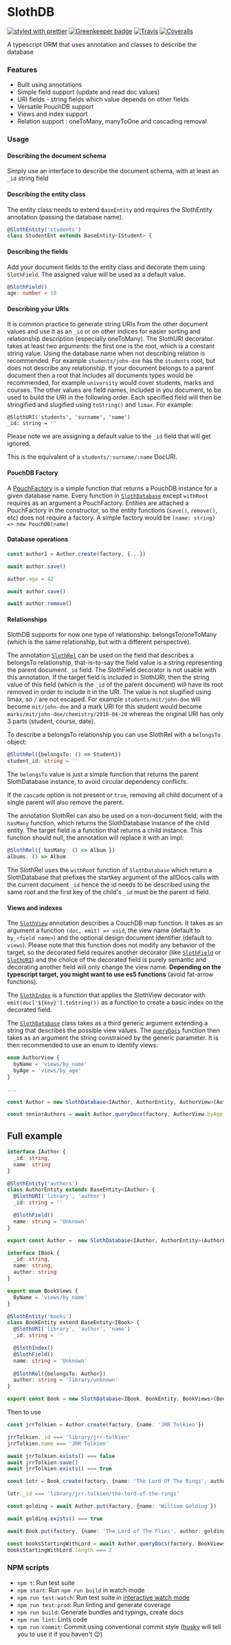 # SlothDB

[![styled with prettier](https://img.shields.io/badge/styled_with-prettier-ff69b4.svg)](https://github.com/prettier/prettier)
[![Greenkeeper badge](https://badges.greenkeeper.io/compactd/slothdb.svg)](https://greenkeeper.io/)
[![Travis](https://img.shields.io/travis/compactd/slothdb.svg)](https://travis-ci.org/compactd/slothdb)
[![Coveralls](https://img.shields.io/coveralls/compactd/slothdb.svg)](https://coveralls.io/github/compactd/slothdb)

A typescript ORM that uses annotation and classes to describe the database

### Features

 - Built using annotations
 - Simple field support (update and read doc values)
 - URI fields - string fields which value depends on other fields
 - Versatile PouchDB support
 - Views and index support
 - Relation support : oneToMany, manyToOne and cascading removal

### Usage

#### Describing the document schema

Simply use an interface to describe the document schema, with at least an `_id` string field

#### Describing the entity class

The entity class needs to extend `BaseEntity` and requires the SlothEntity annotation (passing the database name).

```ts
@SlothEntity('students')
class StudentEnt extends BaseEntity<IStudent> {
```

#### Describing the fields

Add your document fields to the entity class and decorate them using `SlothField`. The assigned value will be used as a default value.

```ts
@SlothField()
age: number = 18
```

####  Describing your URIs

It is common practice to generate string URIs from the other document values and use it as an `_id` or on other indices for easier sorting and relationship description (especially oneToMany). The SlothURI decorator takes at least two arguments: the first one is the root, which is a constant string value. Using the database name when not describing relation is recommended. For example `students/john-doe` has the `students` root, but does not describe any relationship. If your document belongs to a parent document then a root that includes all documents types would be recommended, for example `university` would cover students, marks and courses. The other values are field names, included in you document, to be used to build the URI in the following order. Each specified field will then be stringified and slugified using `toString()` and `limax`.
For example:

```
@SlothURI('students', 'surname', 'name')
_id: string = ''
```

Please note we are assigning a default value to the `_id` field that will get ignored.

This is the equivalent of a `students/:surname/:name` DocURI.

#### PouchDB Factory

A [PouchFactory](https://compactd.github.io/slothdb/globals.html#pouchfactory) is a simple function that returns a PouchDB instance for a given database name. Every function in [`SlothDatabase`](https://compactd.github.io/slothdb/classes/slothdatabase.html) except `withRoot` requires as an argument a PouchFactory. Entities are attached a PouchFactory in the constructor, so the entity functions (`save()`, `remove()`, etc) does not require  a factory. A simple factory would be `(name: string) => new PouchDB(name)`

#### Database operations

```ts
const author1 = Author.create(factory, {...})

await author.save()

author.age = 42

await author.save()

await author.remove()
```

#### Relationships

SlothDB supports for now one type of relationship: belongsTo/oneToMany (which is the same relationship, but with a different perspective).

The annotation [`SlothRel`](https://compactd.github.io/slothdb/globals.html#slothrel) can be used on the field that describes a belongsTo relationship, that-is-to-say the field value is a string representing the parent document `_id` field. The SlothField decorator is not usable with this annotation. If the target field is included in SlothURI, then the string value of this field (which is the `_id` of the parent document) will have its root removed in order to include it in the URI. The value is not slugified using limax, so `/` are not escaped. For example `students/mit/john-doe` will become `mit/john-doe` and a mark URI for this student would become `marks/mit/john-doe/chemistry/2018-04-20` whereas the original URI has only 3 parts (student, course, date).

To describe a belongsTo relationship you can use SlothRel with a `belongsTo` object:

```ts
@SlothRel({belongsTo: () => Student})
student_id: string = ''
```

The `belongsTo` value is just a simple function that returns the parent SlothDatabase instance, to avoid circular dependency conflicts. 

If the `cascade` option is not present or `true`, removing all child document of a single parent will also remove the parent.

The annotation SlothRel can also be used on a non-document field, with the `hasMany` function, which returns the SlothDatabase instance of the child entity. The target field is a function that returns a child instance. This function should null, the annotation will replace it with an impl:

```ts
@SlothRel({ hasMany: () => Album })
albums: () => Album
```

The SlothRel uses the `withRoot` function of `SlothDatabase` which return a SlothDatabase that prefixes the startkey argument of the allDocs calls with the current document `_id` hence the id needs to be described using the same root and the first key of the child's `_id` must be the parent id field.

#### Views and indexes

The [`SlothView`](https://compactd.github.io/slothdb/globals.html#slothview) annotation describes a CouchDB map function. It takes as an argument a function `(doc, emit) => void`, the view name (default to `by_<field name>`) and the optional design document identifier (default to `views`). Please note that this function does not modify any behavior of the target, so the decorated field requires another decorator (like [`SlothField`](https://compactd.github.io/slothdb/globals.html#slothfield) or [`SlothURI`](https://compactd.github.io/slothdb/globals.html#slothuri)) and the choice of the decorated field is purely semantic and decorating another field will only change the view name. **Depending on the typescript target, you might want to use es5 functions** (avoid fat-arrow functions).

The [`SlothIndex`](https://compactd.github.io/slothdb/globals.html#slothindex) is a function that applies the SlothView decorator with `emit(doc['${key}'].toString())` as a function to create a basic index on the decorated field.

The [`SlothDatabase`](https://compactd.github.io/slothdb/classes/slothdatabase.html) class takes as a third generic argument extending a string that describes the possible view values. The [`queryDocs`](https://compactd.github.io/slothdb/classes/slothdatabase.html#querydocs) function then takes as an argument the string constrained by the generic parameter. It is then recommended to use an enum to identify views:

```ts
enum AuthorView {
  byName = 'views/by_name'
  byAge = 'views/by_age'
}

...

const Author = new SlothDatabase<IAuthor, AuthorEntity, AuthorView>(AuthorEntity)

const seniorAuthors = await Author.queryDocs(factory, AuthorView.byAge, 60, 130)
```


## Full example


```ts
interface IAuthor {
  _id: string,
  name: string
}

@SlothEntity('authors')
class AuthorEntity extends BaseEntity<IAuthor> {
  @SlothURI('library', 'author')
  _id: string = ''

  @SlothField()
  name: string = 'Unknown'
}

export const Author =  new SlothDatabase<IAuthor, AuthorEntity>(AuthorEntity)

interface IBook {
  _id: string,
  name: string,
  author: string
}

export enum BookViews {
  ByName = 'views/by_name'
}

@SlothEntity('books')
class BookEntity extend BaseEntity<IBook> {
  @SlothURI('library', 'author', 'name')
  _id: string = ''

  @SlothIndex()
  @SlothField()
  name: string = 'Unknown'
  
  @SlothRel({belongsTo: Author})
  author: string = 'library/unknown'
}

export const Book = new SlothDatabase<IBook, BookEntity, BookViews>(BookEntity)
```
Then to use

```ts
const jrrTolkien = Author.create(factory, {name: 'JRR Tolkien'})

jrrTolkien._id === 'library/jrr-tolkien'
jrrTolkien.name === 'JRR Tolkien'

await jrrTolkien.exists() === false
await jrrTolkien.save()
await jrrTolkien.exists() === true

const lotr = Book.create(factory, {name: 'The Lord Of The Rings', author: jrrTolkien._id})

lotr._id === 'library/jrr-tolkien/the-lord-of-the-rings'

const golding = await Author.put(factory, {name: 'William Golding'})

await golding.exists() === true

await Book.put(factory, {name: 'The Lord of The Flies', author: golding._id})

const booksStartingWithLord = await Author.queryDocs(factory, BookViews.ByName, 'The Lord of The')
booksStartingWithLord.length === 2

```

### NPM scripts

 - `npm t`: Run test suite
 - `npm start`: Run `npm run build` in watch mode
 - `npm run test:watch`: Run test suite in [interactive watch mode](http://facebook.github.io/jest/docs/cli.html#watch)
 - `npm run test:prod`: Run linting and generate coverage
 - `npm run build`: Generate bundles and typings, create docs
 - `npm run lint`: Lints code
 - `npm run commit`: Commit using conventional commit style ([husky](https://github.com/typicode/husky) will tell you to use it if you haven't :wink:)
